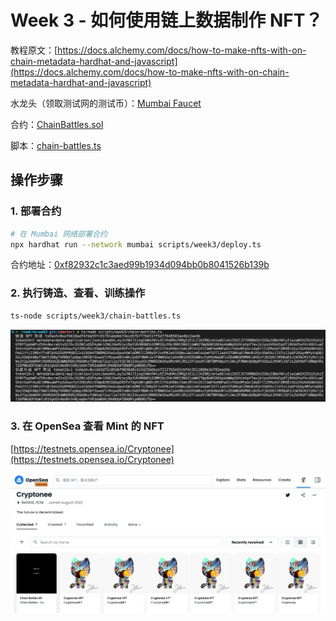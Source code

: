 # Week 3 - 如何使用链上数据制作 NFT？

教程原文：[https://docs.alchemy.com/docs/how-to-make-nfts-with-on-chain-metadata-hardhat-and-javascript](https://docs.alchemy.com/docs/how-to-make-nfts-with-on-chain-metadata-hardhat-and-javascript)

水龙头（领取测试网的测试币）：[Mumbai Faucet](https://mumbaifaucet.com)

合约：[ChainBattles.sol](../contracts/week3/ChainBattles.sol)

脚本：[chain-battles.ts](../scripts/week3/chain-battles.ts)
## 操作步骤

### 1. 部署合约

```sh
# 在 Mumbai 网络部署合约
npx hardhat run --network mumbai scripts/week3/deploy.ts
```

合约地址：[0xf82932c1c3aed99b1934d094bb0b8041526b139b](https://mumbai.polygonscan.com/address/0xf82932c1c3aed99b1934d094bb0b8041526b139b)

### 2. 执行铸造、查看、训练操作

```sh
ts-node scripts/week3/chain-battles.ts
```

![](./image/week3-20220830-222501.png)

### 3. 在 OpenSea 查看 Mint 的 NFT

[https://testnets.opensea.io/Cryptonee](https://testnets.opensea.io/Cryptonee)

![](./image/week3-20220830-222738.png)